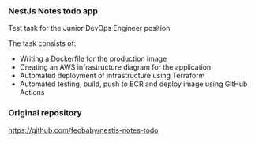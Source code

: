 ### NestJs Notes todo app

Test task for the Junior DevOps Engineer position

The task consists of:
- Writing a Dockerfile for the production image
- Creating an AWS infrastructure diagram for the application
- Automated deployment of infrastructure using Terraform
- Automated testing, build, push to ECR and deploy image using GitHub Actions

### Original repository

https://github.com/feobaby/nestjs-notes-todo
